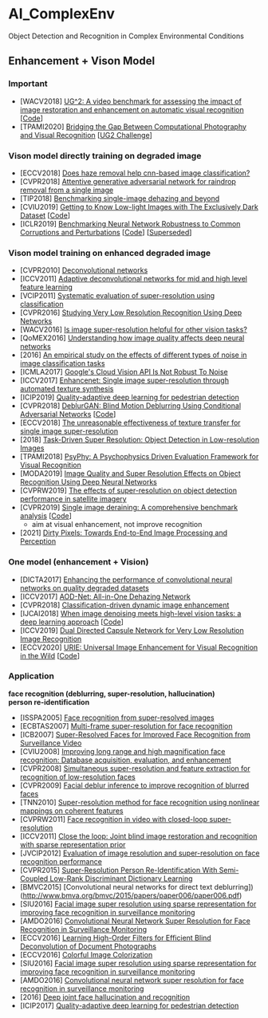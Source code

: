 # AI_ComplexEnv
Object Detection and Recognition in Complex Environmental Conditions

## Enhancement + Vison Model
### Important
- [WACV2018] [UG^2: A video benchmark for assessing the impact of image restoration and enhancement on automatic visual recognition](https://arxiv.org/abs/1710.02909) [[Code](https://goo.gl/AjA6En)]
- [TPAMI2020] [Bridging the Gap Between Computational Photography and Visual Recognition](https://arxiv.org/abs/1901.09482) [[UG2 Challenge](http://cvpr2021.ug2challenge.org/)]



### Vison model directly training on degraded image
- [ECCV2018] [Does haze removal help cnn-based image classification?](https://arxiv.org/abs/1810.05716)
- [CVPR2018] [Attentive generative adversarial network for raindrop removal from a single image](https://arxiv.org/abs/1711.10098)
- [TIP2018] [Benchmarking single-image dehazing and beyond](https://arxiv.org/abs/1712.04143)
- [CVIU2019] [Getting to Know Low-light Images with The Exclusively Dark Dataset](https://arxiv.org/abs/1805.11227) [[Code](https://github.com/cs-chan/Exclusively-Dark-Image-Dataset)]
- [ICLR2019] [Benchmarking Neural Network Robustness to Common Corruptions and Perturbations](https://arxiv.org/abs/1903.12261) [[Code](https://github.com/hendrycks/robustness)] [[Superseded](https://arxiv.org/abs/1807.01697)]



### Vison model training on enhanced degraded image
- [CVPR2010] [Deconvolutional networks](https://ieeexplore.ieee.org/abstract/document/5539957)
- [ICCV2011] [Adaptive deconvolutional networks for mid and high level feature learning](https://ieeexplore.ieee.org/abstract/document/6126474)
- [VCIP2011] [Systematic evaluation of super-resolution using classification](https://ieeexplore.ieee.org/abstract/document/6115959)
- [CVPR2016] [Studying Very Low Resolution Recognition Using Deep Networks](https://arxiv.org/abs/1601.04153)
- [WACV2016] [Is image super-resolution helpful for other vision tasks?](https://arxiv.org/abs/1509.07009)
- [QoMEX2016] [Understanding how image quality affects deep neural networks](https://arxiv.org/abs/1604.04004)
- [2016] [An empirical study on the effects of different types of noise in image classification tasks](https://arxiv.org/abs/1609.02781)
- [ICMLA2017] [Google's Cloud Vision API Is Not Robust To Noise](https://arxiv.org/abs/1704.05051)
- [ICCV2017] [Enhancenet: Single image super-resolution through automated texture synthesis](https://arxiv.org/abs/1612.07919)
- [ICIP2019] [Quality-adaptive deep learning for pedestrian detection](https://engineering.purdue.edu/~dgueraco/content/pedestrian-two-stages.pdf)
- [CVPR2018] [DeblurGAN: Blind Motion Deblurring Using Conditional Adversarial Networks](https://arxiv.org/abs/1711.07064) [[Code](https://github.com/KupynOrest/DeblurGAN)]
- [ECCV2018] [The unreasonable effectiveness of texture transfer for single image super-resolution](https://link.springer.com/chapter/10.1007/978-3-030-11021-5_6)
- [2018] [Task-Driven Super Resolution: Object Detection in Low-resolution Images](https://arxiv.org/abs/1803.11316)
- [TPAMI2018] [PsyPhy: A Psychophysics Driven Evaluation Framework for Visual Recognition](https://ieeexplore.ieee.org/abstract/document/8395028)
- [MODA2019] [Image Quality and Super Resolution Effects on Object Recognition Using Deep Neural Networks](https://www.researchgate.net/profile/Christoph-Borel/publication/333068978_Image_quality_and_super_resolution_effects_on_object_recognition_using_deep_neural_networks/links/5f10707445851512999e9ba2/Image-quality-and-super-resolution-effects-on-object-recognition-using-deep-neural-networks.pdf)
- [CVPRW2019] [The effects of super-resolution on object detection performance in satellite imagery](https://arxiv.org/abs/1812.04098)
- [CVPR2019] [Single image deraining: A comprehensive benchmark analysis](https://arxiv.org/abs/1903.08558) [[Code](https://github.com/lsy17096535/Single-Image-Deraining)]
  - aim at visual enhancement, not improve recognition
- [2021] [Dirty Pixels: Towards End-to-End Image Processing and Perception](https://arxiv.org/abs/1701.06487)



### One model (enhancement + Vision)
- [DICTA2017] [Enhancing the performance of convolutional neural networks on quality degraded datasets](https://arxiv.org/abs/1710.06805)
- [ICCV2017] [AOD-Net: All-in-One Dehazing Network](https://ieeexplore.ieee.org/abstract/document/8237773)
- [CVPR2018] [Classification-driven dynamic image enhancement](https://arxiv.org/abs/1710.07558)
- [IJCAI2018] [When image denoising meets high-level vision tasks: a deep learning approach](https://arxiv.org/abs/1706.04284) [[Code](https://github.com/Ding-Liu/DeepDenoising)]
- [ICCV2019] [Dual Directed Capsule Network for Very Low Resolution Image Recognition](https://arxiv.org/abs/1908.10027)
- [ECCV2020] [URIE: Universal Image Enhancement for Visual Recognition in the Wild](https://arxiv.org/abs/2007.08979) [[Code](https://github.com/taeyoungson/urie)]



### Application
**face recognition (deblurring, super-resolution, hallucination)  
person re-identification**
- [ISSPA2005] [Face recognition from super-resolved images](https://ieeexplore.ieee.org/abstract/document/1581026)
- [ECBTAS2007] [Multi-frame super-resolution for face recognition](https://ieeexplore.ieee.org/abstract/document/4401949/)
- [ICB2007] [Super-Resolved Faces for Improved Face Recognition from Surveillance Video](https://link.springer.com/chapter/10.1007/978-3-540-74549-5_1)
- [CVIU2008] [Improving long range and high magnification face recognition: Database acquisition, evaluation, and enhancement](https://doi.org/10.1016/j.cviu.2007.09.004)
- [CVPR2008] [Simultaneous super-resolution and feature extraction for recognition of low-resolution faces](https://ieeexplore.ieee.org/abstract/document/4587810)
- [CVPR2009] [Facial deblur inference to improve recognition of blurred faces](https://ieeexplore.ieee.org/abstract/document/5206750)
- [TNN2010] [Super-resolution method for face recognition using nonlinear mappings on coherent features](https://ieeexplore.ieee.org/abstract/document/5624630/)
- [CVPRW2011] [Face recognition in video with closed-loop super-resolution](https://ieeexplore.ieee.org/abstract/document/5981748)
- [ICCV2011] [Close the loop: Joint blind image restoration and recognition with sparse representation prior](https://ieeexplore.ieee.org/abstract/document/6126315)
- [JVCIP2012] [Evaluation of image resolution and super-resolution on face recognition performance](https://doi.org/10.1016/j.jvcir.2011.06.004)
- [CVPR2015] [Super-Resolution Person Re-Identification With Semi-Coupled Low-Rank Discriminant Dictionary Learning](https://openaccess.thecvf.com/content_cvpr_2015/html/Jing_Super-Resolution_Person_Re-Identification_2015_CVPR_paper.html)
- [BMVC2015] [Convolutional neural networks for direct text deblurring])(http://www.bmva.org/bmvc/2015/papers/paper006/paper006.pdf)
- [SIU2016] [Facial image super resolution using sparse representation for improving face recognition in surveillance monitoring](https://ieeexplore.ieee.org/abstract/document/7495771)
- [AMDO2016] [Convolutional Neural Network Super Resolution for Face Recognition in Surveillance Monitoring](https://link.springer.com/chapter/10.1007/978-3-319-41778-3_18)
- [ECCV2016] [Learning High-Order Filters for Efficient Blind Deconvolution of Document Photographs](https://link.springer.com/chapter/10.1007/978-3-319-46487-9_45)
- [ECCV2016] [Colorful Image Colorization](https://arxiv.org/abs/1603.08511)
- [SIU2016] [Facial image super resolution using sparse representation for improving face recognition in surveillance monitoring](https://ieeexplore.ieee.org/abstract/document/7495771)
- [AMDO2016] [Convolutional neural network super resolution for face recognition in surveillance monitoring](https://link.springer.com/chapter/10.1007/978-3-319-41778-3_18)
- [2016] [Deep joint face hallucination and recognition](https://arxiv.org/abs/1611.08091)
- [ICIP2017] [Quality-adaptive deep learning for pedestrian detection](https://ieeexplore.ieee.org/abstract/document/8297071)
